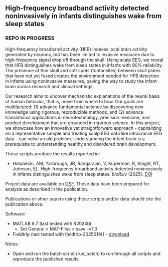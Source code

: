 ## High-frequency broadband activity detected noninvasively in infants distinguishes wake from sleep states

### REPO IN PROGRESS

High-frequency broadband activity (HFB) indexes local brain activity generated by neurons, but has been limited to invasive measures due to high-frequency signal drop off through the skull. Using scalp EEG, we reveal that HFB distinguishes wake from sleep states in infants with 90% reliability. The presence of thin skull and soft spots (fontanelles) between skull plates that have not yet fused creates the environment needed for HFB detection in infants using noninvasive measures, paving the way to study the infant brain across research and clinical settings.

Our research aims to uncover mechanistic explanations of the neural basis of human behavior, that is, move from where to how. Our goals are multifaceted: (1) advance fundamental science by discovering new knowledge using rigorous, reproducible methods; and (2) advance translational applications in neurotechnology, precision medicine, and product development that are grounded in rigorous science. In this project, we showcase how an innovative yet straightforward approach - capitalizing on a representative sample and treating scalp EEG data like intracranial EEG data - can solve an old problem. Understanding the infant brain is a prerequisite to understanding healthy and disordered brain development.

These scripts produce the results reported in:
- Holubecki, AM, Yarbrough, JB, Rangarajan, V, Kuperman, R, Knight, RT, Johnson, EL. High-frequency broadband activity detected noninvasively in infants distinguishes wake from sleep states. _bioRxiv_ (2025). [DOI](https://doi.org/10.1101/2025.08.08.668962)

Project data are available on [OSF](https://doi.org/10.17605/OSF.IO/5F6NB). These data have been prepared for analysis as described in the publication.

Publications or other papers using these scripts and/or data should cite the publication above.

Software:  
- MATLAB 9.7 (last tested with R2024b)
  - Set General > MAT-Files > save -v7.3
- Fieldtrip (last tested with fieldtrip-20250114) - [download](https://www.fieldtriptoolbox.org/download)

Notes:  
- Open and run the batch script (run_batch) to run through all scripts and reproduce the published results.
